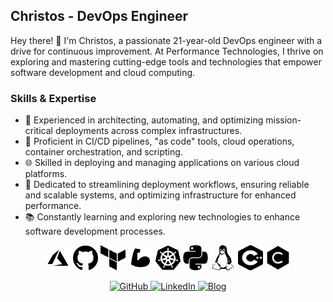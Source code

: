 ## Christos - DevOps Engineer

Hey there! 👋 I'm Christos, a passionate 21-year-old DevOps engineer with a drive for continuous improvement. At Performance Technologies, I thrive on exploring and mastering cutting-edge tools and technologies that empower software development and cloud computing.

### Skills & Expertise

- 💼 Experienced in architecting, automating, and optimizing mission-critical deployments across complex infrastructures.
- 🚀 Proficient in CI/CD pipelines, "as code" tools, cloud operations, container orchestration, and scripting.
- 🌐 Skilled in deploying and managing applications on various cloud platforms.
- 🔧 Dedicated to streamlining deployment workflows, ensuring reliable and scalable systems, and optimizing infrastructure for enhanced performance.
- 📚 Constantly learning and exploring new technologies to enhance software development processes.

<p align="center">
  <img src="icons/black/azure.png" alt="Azure" title="Azure" width="40" height="40"/>
  <img src="icons/black/github.png" alt="GitHub" title="GitHub" width="40" height="40"/>
  <img src="icons/black/terraform.png" alt="Terraform" title="Terraform" width="40" height="40"/>
  <img src="icons/black/bicep.png" alt="Bicep" title="Bicep" width="40" height="40"/>
  <img src="icons/black/kubernetes.png" alt="Kubernetes" title="Kubernetes" width="40" height="40"/>
  <img src="icons/black/python.png" alt="Python" title="Python" width="40" height="40"/>
  <img src="icons/black/linux.png" alt="Linux" title="Linux" width="40" height="40"/>
  <img src="icons/black/cpp.png" alt="C++" title="C++" width="40" height="40"/>
  <img src="icons/black/c.png" alt="C" title="C" width="40" height="40"/>
</p>

<p align="center">
  <a href="https://github.com/christosgalano">
    <img src="https://img.shields.io/github/followers/christosgalano?label=Follow&style=social" alt="GitHub">
  </a>
  <a href="https://www.linkedin.com/in/christos-galanopoulos">
    <img src="https://img.shields.io/badge/Connect-LinkedIn-blue?style=social" alt="LinkedIn">
  </a>
  <a href="https://christosgalano.github.io/">
    <img src="https://img.shields.io/badge/Blog-Visit-black?style=plastic&logo=rss" alt="Blog" title="Blog">
  </a>
</p>
